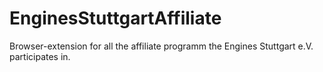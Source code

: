 # EnginesStuttgartAffiliate
Browser-extension for all the affiliate programm the Engines Stuttgart e.V. participates in.
